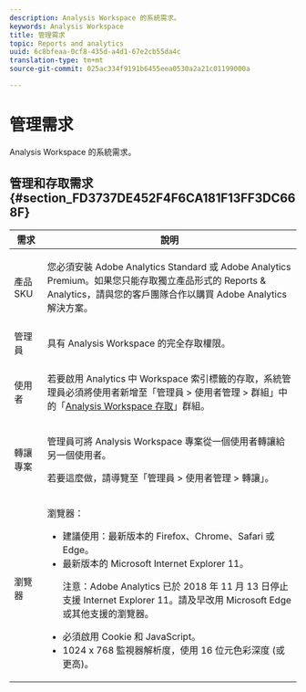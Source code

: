 ```yaml
---
description: Analysis Workspace 的系統需求。
keywords: Analysis Workspace
title: 管理需求
topic: Reports and analytics
uuid: 6c8bfeaa-0cf8-435d-a4d1-67e2cb55da4c
translation-type: tm+mt
source-git-commit: 025ac334f9191b6455eea0530a2a21c01199000a

---
```



# 管理需求

Analysis Workspace 的系統需求。

## 管理和存取需求 {#section_FD3737DE452F4F6CA181F13FF3DC668F}

<table id="table_3065772701A64D4EB5F175100A60F284"> 
 <thead> 
  <tr> 
   <th colname="col1" class="entry"> 需求 </th> 
   <th colname="col2" class="entry"> 說明 </th> 
  </tr>
 </thead>
 <tbody> 
  <tr> 
   <td colname="col1"> 產品 SKU </td> 
   <td colname="col2"> <p> 您必須安裝 <span class="keyword">Adobe Analytics Standard</span> 或 <span class="keyword">Adobe Analytics Premium</span>。如果您只能存取獨立產品形式的 Reports &amp; Analytics，請與您的客戶團隊合作以購買 <span class="keyword">Adobe Analytics</span> 解決方案。 </p> </td> 
  </tr> 
  <tr> 
   <td colname="col1"> 管理員 </td> 
   <td colname="col2"> <p>具有 Analysis Workspace 的完全存取權限。 </p> </td> 
  </tr> 
  <tr> 
   <td colname="col1"> 使用者 </td> 
   <td colname="col2"> <p>若要啟用 Analytics 中 Workspace 索引標籤的存取，系統管理員必須將使用者新增至「<span class="uicontrol">管理員</span> &gt; <span class="uicontrol">使用者管理</span> &gt;<span class="uicontrol"> 群組</span>」中的「<a href="https://marketing.adobe.com/resources/help/zh_TW/reference/groups.html"  >Analysis Workspace 存取</a>」群組。 </p> </td> 
  </tr> 
  <tr> 
   <td colname="col1"> 轉讓專案 </td> 
   <td colname="col2"> <p>管理員可將 <span class="wintitle">Analysis Workspace</span> 專案從一個使用者轉讓給另一個使用者。 </p> <p>若要這麼做，請導覽至「<span class="uicontrol">管理員</span> &gt; <span class="uicontrol">使用者管理</span> &gt; <span class="uicontrol">轉讓</span>」。 </p> </td> 
  </tr> 
  <tr> 
   <td colname="col1"> 瀏覽器 </td> 
   <td colname="col2"> <p> 瀏覽器： </p> 
    <ul id="ul_B10D000F38DC44F68E2909B483E58FE0"> 
     <li id="li_5A905B0F5342443B96433FDBB1015CA9">建議使用：最新版本的 Firefox、Chrome、Safari 或 Edge。 </li> 
     <li id="li_75D6560CE77748B6B2A794B374E3C6F8"> 最新版本的 Microsoft Internet Explorer 11。 <p> 注意：Adobe Analytics 已於 2018 年 11 月 13 日停止支援 Internet Explorer 11。請及早改用 Microsoft Edge 或其他支援的瀏覽器。</p> </li> 
    </ul> 
    <ul id="ul_74DD135CDAEF40A28DCCE927212B4163"> 
     <li id="li_385DCC2B725E4FDBAE75F57E96889B2E"> 必須啟用 Cookie 和 JavaScript。 </li> 
     <li id="li_AE8D64267EC74C5290CB5793FB0C04D1">1024 x 768 監視器解析度，使用 16 位元色彩深度 (或更高)。 </li> 
    </ul> </td> 
  </tr> 
 </tbody> 
</table>

